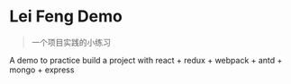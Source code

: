 # Lei Feng Demo

> 一个项目实践的小练习

A demo to practice build a project with react + redux + webpack + antd + mongo + express
